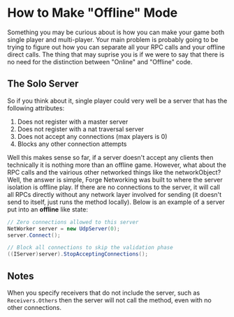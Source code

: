 # How to Make "Offline" Mode
Something you may be curious about is how you can make your game both single player and multi-player. Your main problem is probably going to be trying to figure out how you can separate all your RPC calls and your offline direct calls. The thing that may suprise you is if we were to say that there is no need for the distinction between "Online" and "Offline" code.

## The Solo Server
So if you think about it, single player could very well be a server that has the following attributes:
1. Does not register with a master server
2. Does not register with a nat traversal server
3. Does not accept any connections (max players is 0)
4. Blocks any other connection attempts

Well this makes sense so far, if a server doesn't accept any clients then technically it is nothing more than an offline game. However, what about the RPC calls and the vairious other networked things like the networkObject? Well, the answer is simple, Forge Networking was built to where the server isolation is offline play. If there are no connections to the server, it will call all RPCs directly without any network layer involved for sending (it doesn't send to itself, just runs the method locally). Below is an example of a server put into an **offline** like state:

```csharp
// Zero connections allowed to this server
NetWorker server = new UdpServer(0);
server.Connect();

// Block all connections to skip the validation phase
((IServer)server).StopAcceptingConnections();
```

## Notes
When you specify receivers that do not include the server, such as `Receivers.Others` then the server will not call the method, even with no other connections.